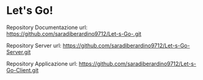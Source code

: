 # Let's Go!

Repository Documentazione url: https://github.com/saradiberardino9712/Let-s-Go-.git

Repository Server url: https://github.com/saradiberardino9712/Let-s-Go-Server.git

Repository Applicazione url: https://github.com/saradiberardino9712/Let-s-Go-Client.git
